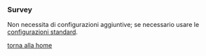 ### Survey
Non necessita di configurazioni aggiuntive; se necessario usare le [configurazioni standard](../../base.md#Neicomponentisonogestiteleseguentiproprietà). 

[torna alla home](../../index.md)
